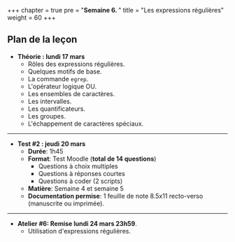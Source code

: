 +++
chapter = true
pre = "<b>Semaine 6. </b>"
title = "Les expressions régulières"
weight = 60
+++

## Plan de la leçon

- **Théorie : lundi 17 mars**
  - Rôles des expressions régulières.
  - Quelques motifs de base.
  - La commande `egrep`.
  - L'opérateur logique OU.
  - Les ensembles de caractères.
  - Les intervalles.
  - Les quantificateurs.
  - Les groupes.
  - L'échappement de caractères spéciaux.

---

- **Test #2 : jeudi 20 mars**
  - **Durée**: 1h45
  - **Format**: Test Moodle (**total de 14 questions**)
	- Questions à choix multiples
	- Questions à réponses courtes
	- Questions à coder (2 scripts) 
  - **Matière**: Semaine 4 et semaine 5
  - **Documentation permise**: 1 feuille de note 8.5x11 recto-verso (manuscrite ou imprimée).

---

- **Atelier #6: Remise lundi 24 mars 23h59**.
  - Utilisation d'expressions régulières.

